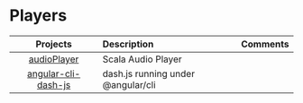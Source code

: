 # Players

|    Projects                                                         | Description                                 |  Comments          |
|:-------------------------------------------------------------------:|:--------------------------------------------|:-------------------| 
| [audioPlayer](https://github.com/setrar/audioPlayer)                | Scala Audio Player                          |                    |
| [angular-cli-dash-js](https://github.com/setrar/angular-cli-dash-js)| dash.js running under @angular/cli          |                    |


